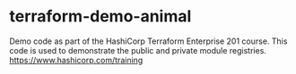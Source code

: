 # terraform-demo-animal
Demo code as part of the HashiCorp Terraform Enterprise 201 course. This code is used to demonstrate the public and private module registries. https://www.hashicorp.com/training
